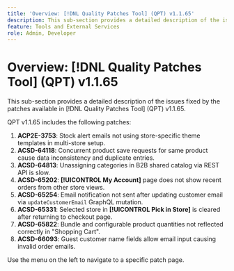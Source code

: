 ```yaml
---
title: 'Overview: [!DNL Quality Patches Tool] (QPT) v1.1.65'
description: This sub-section provides a detailed description of the issues fixed by the patches available in [!DNL Quality Patches Tool] (QPT) v1.1.65.
feature: Tools and External Services
role: Admin, Developer
---
```

# Overview: [!DNL Quality Patches Tool] (QPT) v1.1.65

This sub-section provides a detailed description of the issues fixed by the patches available in [!DNL Quality Patches Tool] (QPT) v1.1.65.

QPT v1.1.65 includes the following patches:
1. **ACP2E-3753**: Stock alert emails not using store-specific theme templates in multi-store setup.
1. **ACSD-64118**: Concurrent product save requests for same product cause data inconsistency and duplicate entries.
1. **ACSD-64813**: Unassigning categories in B2B shared catalog via REST API is slow.
1. **ACSD-65202**: **[!UICONTROL My Account]** page does not show recent orders from other store views.
1. **ACSD-65254**: Email notification not sent after updating customer email via `updateCustomerEmail` GraphQL mutation.
1. **ACSD-65331**: Selected store in **[!UICONTROL Pick in Store]** is cleared after returning to checkout page.
1. **ACSD-65822**: Bundle and configurable product quantities not reflected correctly in "Shopping Cart".
1. **ACSD-66093**: Guest customer name fields allow email input causing invalid order emails.

Use the menu on the left to navigate to a specific patch page.
